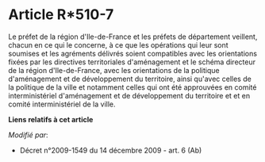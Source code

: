 # Article R*510-7

Le préfet de la région d'Ile-de-France et les préfets de département veillent, chacun en ce qui le concerne, à ce que les
opérations qui leur sont soumises et les agréments délivrés soient compatibles avec les orientations fixées par les
directives territoriales d'aménagement et le schéma directeur de la région d'Ile-de-France, avec les orientations de la
politique d'aménagement et de développement du territoire, ainsi qu'avec celles de la politique de la ville et notamment
celles qui ont été approuvées en         comité interministériel d'aménagement et de développement du territoire  et et en
comité interministériel de la ville.

**Liens relatifs à cet article**

_Modifié par_:

  - Décret n°2009-1549 du 14 décembre 2009 - art. 6 (Ab)
